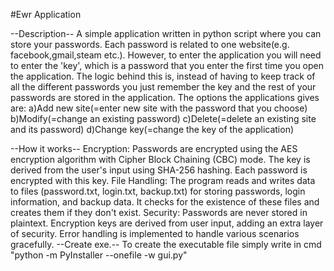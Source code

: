#Ewr Application

--Description--
A simple application written in python script where you can store your passwords. Each password is related to one website(e.g. facebook,gmail,steam etc.).
However, to enter the application you will need to enter the 'key', which is a password that you enter the first time you open the application.
The logic behind this is, instead of having to keep track of all the different passwords you just remember the key and the rest of your passwords
are stored in the application.
The options the applications gives are:
  a)Add new site(=enter new site with the password that you choose)
  b)Modify(=change an existing password)
  c)Delete(=delete an existing site and its password)
  d)Change key(=change the key of the application)

--How it works--
Encryption:
  Passwords are encrypted using the AES encryption algorithm with Cipher Block Chaining (CBC) mode.
  The key is derived from the user's input using SHA-256 hashing.
  Each password is encrypted with this key.
File Handling:
  The program reads and writes data to files (password.txt, login.txt, backup.txt) for storing passwords, login information, and backup data.
  It checks for the existence of these files and creates them if they don't exist.
Security:
  Passwords are never stored in plaintext.
  Encryption keys are derived from user input, adding an extra layer of security.
  Error handling is implemented to handle various scenarios gracefully.
--Create exe.--
To create the executable file simply write in cmd "python -m PyInstaller --onefile -w  gui.py"
